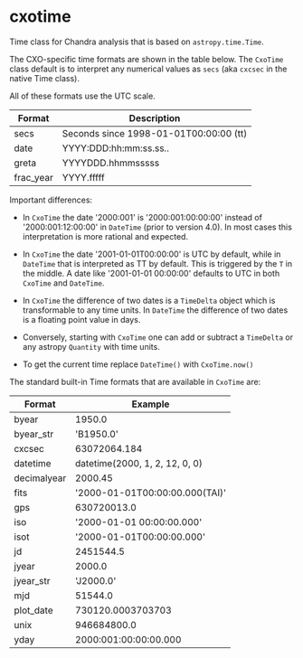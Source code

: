 # cxotime

Time class for Chandra analysis that is based on `astropy.time.Time`.

The CXO-specific time formats are shown in the table below.  The
`CxoTime` class default is to interpret any numerical values as `secs`
(aka `cxcsec` in the native Time class).

All of these formats use the UTC scale.

 Format     | Description
----------- | ----------------------------------------
secs        | Seconds since 1998-01-01T00:00:00 (tt)
date        | YYYY:DDD:hh:mm:ss.ss..
greta       | YYYYDDD.hhmmsssss
frac_year   | YYYY.fffff

Important differences:

- In `CxoTime` the date '2000:001' is '2000:001:00:00:00' instead of
  '2000:001:12:00:00' in `DateTime` (prior to version 4.0).  In most cases this
  interpretation is more rational and expected.

- In `CxoTime` the date '2001-01-01T00:00:00' is UTC by default, while in
  `DateTime` that is interpreted as TT by default.  This is triggered by
  the ``T`` in the middle.  A date like '2001-01-01 00:00:00' defaults
  to UTC in both `CxoTime` and `DateTime`.

- In `CxoTime` the difference of two dates is a `TimeDelta` object
  which is transformable to any time units.  In `DateTime` the difference
  of two dates is a floating point value in days.

- Conversely, starting with `CxoTime` one can add or subtract a `TimeDelta` or
  any astropy `Quantity` with time units.

- To get the current time replace `DateTime()` with `CxoTime.now()`

The standard built-in Time formats that are available in `CxoTime` are:

Format      |  Example
----------- |  ------------------------
byear       |  1950.0
byear_str   |  'B1950.0'
cxcsec      |  63072064.184
datetime    |  datetime(2000, 1, 2, 12, 0, 0)
decimalyear |  2000.45
fits        |  '2000-01-01T00:00:00.000(TAI)'
gps         |  630720013.0
iso         |  '2000-01-01 00:00:00.000'
isot        |  '2000-01-01T00:00:00.000'
jd          |  2451544.5
jyear       |  2000.0
jyear_str   |  'J2000.0'
mjd         |  51544.0
plot_date   |  730120.0003703703
unix        |  946684800.0
yday        |  2000:001:00:00:00.000
